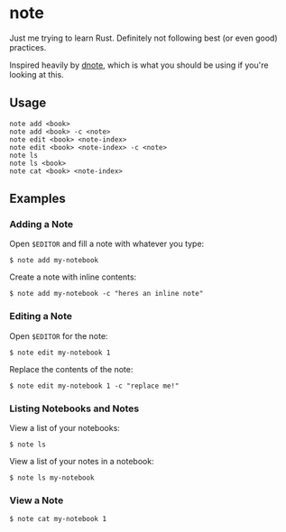 # note

Just me trying to learn Rust. Definitely not following best (or even good) practices.

Inspired heavily by [dnote](https://github.com/dnote-io/cli), which is what you should be using if you're looking at this.

## Usage
```
note add <book>
note add <book> -c <note>
note edit <book> <note-index>
note edit <book> <note-index> -c <note>
note ls
note ls <book>
note cat <book> <note-index>
```

## Examples

### Adding a Note

Open `$EDITOR` and fill a note with whatever you type:

`$ note add my-notebook`

Create a note with inline contents:

`$ note add my-notebook -c "heres an inline note"`

### Editing a Note

Open `$EDITOR` for the note:

`$ note edit my-notebook 1`

Replace the contents of the note:

`$ note edit my-notebook 1 -c "replace me!"`

### Listing Notebooks and Notes

View a list of your notebooks:

`$ note ls`

View a list of your notes in a notebook:

`$ note ls my-notebook`

### View a Note

`$ note cat my-notebook 1`
